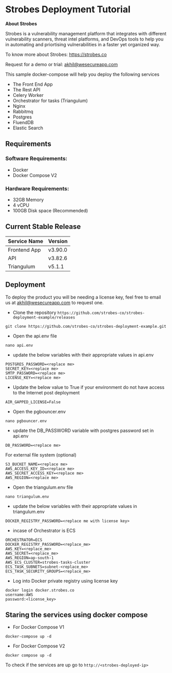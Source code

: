 # Strobes Deployment Tutorial

**About Strobes**

Strobes is a vulnerability management platform that integrates with different vulnerability scanners, threat intel platforms, and DevOps tools to help you in automating and priortising vulnerabilities in a faster yet organized way.

To know more about Strobes: https://strobes.co

Request for a demo or trial: akhil@wesecureapp.com

This sample docker-compose will help you deploy the following services
- The Front End App
- The Rest API
- Celery Worker
- Orchestrator for tasks (Triangulum)
- Nginx
- Rabbitmq
- Postgres
- FluendDB
- Elastic Search

## Requirements
### Software Requirements:
- Docker
- Docker Compose V2
### Hardware Requirements:
- 32GB Memory
- 4 vCPU
- 100GB Disk space (Recommended)


## Current Stable Release

| Service Name  | Version |
| ------------- | ------------- |
| Frontend App | v3.90.0  |
| API  | v3.82.6  |
| Triangulum  | v5.1.1 |

## Deployment

To deploy the product you will be needing a license key, feel free to email us at akhil@wesecureapp.com to request one.

- Clone the repository ```https://github.com/strobes-co/strobes-deployment-example/releases```

```
git clone https://github.com/strobes-co/strobes-deployment-example.git
```

- Open the api.env file  

```
nano api.env
```

- update the below variables with their appropriate values in api.env

```
POSTGRES_PASSWORD=<replace me>
SECRET_KEY=<replace me>
SMTP_PASSWORD=<replace me>
LICENSE_KEY=<replace me>
```

- Update the below value to True if your environment do not have access to the Internet post deployment

```
AIR_GAPPED_LICENSE=False 
```

- Open the pgbouncer.env

```
nano pgbouncer.env
```

- update the DB_PASSWORD variable with postgres password set in api.env

```
DB_PASSWORD=<replace me>
```

For external file system (optional)
```
S3_BUCKET_NAME=<replace me>
AWS_ACCESS_KEY_ID=<replace me>
AWS_SECRET_ACCESS_KEY=<replace me>
AWS_REGION=<replace me>

```

- Open the triangulum.env file

```
nano triangulum.env
```

- update the below variables with their appropriate values in triangulum.env

```
DOCKER_REGISTRY_PASSWORD=<replace me with license key>
```

- incase of Orchestrator is ECS

```
ORCHESTRATOR=ECS
DOCKER_REGISTRY_PASSWORD=<replace_me>
AWS_KEY=<replace_me>
AWS_SECRET=<replace_me>
AWS_REGION=ap-south-1
AWS_ECS_CLUSTER=strobes-tasks-cluster
ECS_TASK_SUBNETS=subnet-<replace_me>
ECS_TASK_SECURITY_GROUPS=<replace_me>
```

- Log into Docker private registry using license key

```
docker login docker.strobes.co
username:AWS
password:<license_key>
```

## Staring the services using docker compose

- For Docker Compose V1
```
docker-compose up -d
```

- For Docker Compose V2
```
docker compose up -d
```

To check if the services are up go to ```http://<strobes-deployed-ip>```
